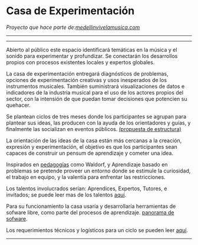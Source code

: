 # Casa de Experimentación

*Proyecto que hace parte de:[medellinvivelamusica.com](http://medellinvivelamusica.com)*

----

----
Abierto al público este espacio identificará temáticas en la música y el sonido para experimentar y profundizar. Se conectarán los desarrollos propios con procesos existentes locales y  expertos globales.

La casa de experimentación entregará diagnósticos de problemas, opciones de experimentación creativas y usos inesperados de los instrumentos musicales. También suministrará visualizaciones de datos e indicadores de la industria musical para el uso de los actores propios del sector, con la intensión de que puedan tomar decisiones que potencien su quehacer.


Se plantean ciclos de tres meses donde los participantes se agrupan para plantear sus ideas, las producen con la ayuda de los  orientadores y guías, y finalmente las socializan en eventos públicos. [(propuesta de estructura)](estructura.md)

 La orientación de las ideas de la casa están más cercanas a la creación, expresión y experimentación, el objetivo es que los participantes sean capaces de construir  un pensum de aprendizaje y cometer una idea.

Inspirados en [pedagogías](pedagogia.md) como Waldorf,  y Aprendizaje basado en problemas se pretende proveer un entorno  donde se estimule la curiosidad, el trabajo en equipo, y la valentía para enfrentar las restricciones.

Los talentos involucrados serían: Aprendices, Expertos, Tutores, e invitados; se puede leer mas de los talentos [aquí](talentos.md).

Para su funcionamiento la casa usaría y desarrollaría herramientas de sofware libre, como parte del procesos de aprendizaje. [panorama de sofware](software.md).

Los requerimientos técnicos y logísticos para un ciclo se pueden leer [aquí](requerimientos.md).


--------------
 

